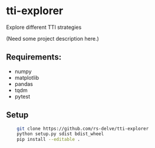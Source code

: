 # tti-explorer
Explore different TTI strategies

(Need some project description here.)

## Requirements:
- numpy
- matplotlib
- pandas
- tqdm
- pytest


## Setup
```bash
    git clone https://github.com/rs-delve/tti-explorer
    python setup.py sdist bdist_wheel
    pip install --editable .
```
